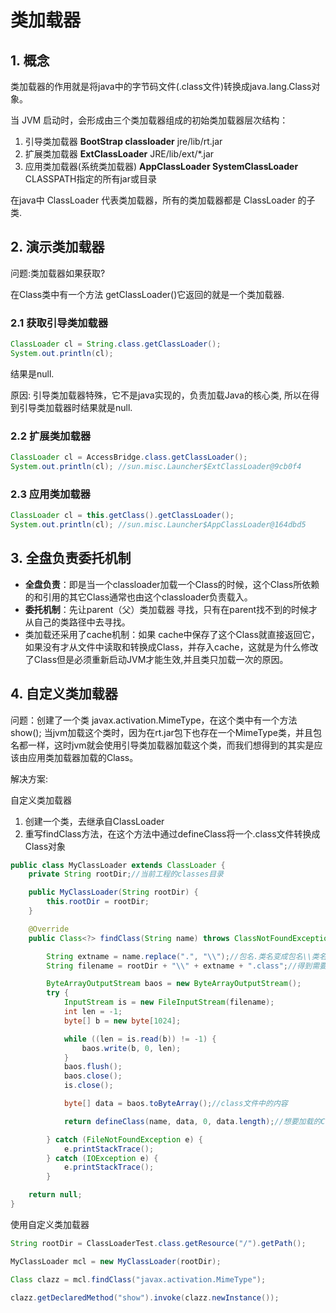 # 类加载器

## 1. 概念

类加载器的作用就是将java中的字节码文件(.class文件)转换成java.lang.Class对象。

当 JVM 启动时，会形成由三个类加载器组成的初始类加载器层次结构：

1. 引导类加载器 **BootStrap classloader**    jre/lib/rt.jar
2. 扩展类加载器  **ExtClassLoader**   JRE/lib/ext/\*.jar
3. 应用类加载器(系统类加载器) **AppClassLoader SystemClassLoader**   CLASSPATH指定的所有jar或目录

在java中 ClassLoader 代表类加载器，所有的类加载器都是 ClassLoader 的子类.

## 2. 演示类加载器

问题:类加载器如果获取?

在Class类中有一个方法 getClassLoader()它返回的就是一个类加载器.

### 2.1 获取引导类加载器

```java
ClassLoader cl = String.class.getClassLoader();
System.out.println(cl);
```

结果是null.

原因: 引导类加载器特殊，它不是java实现的，负责加载Java的核心类, 所以在得到引导类加载器时结果就是null.

### 2.2 扩展类加载器

```java
ClassLoader cl = AccessBridge.class.getClassLoader();
System.out.println(cl); //sun.misc.Launcher$ExtClassLoader@9cb0f4
```

### 2.3 应用类加载器

```java
ClassLoader cl = this.getClass().getClassLoader();
System.out.println(cl); //sun.misc.Launcher$AppClassLoader@164dbd5
```

## 3. 全盘负责委托机制

* **全盘负责**：即是当一个classloader加载一个Class的时候，这个Class所依赖的和引用的其它Class通常也由这个classloader负责载入。
* **委托机制**：先让parent（父）类加载器 寻找，只有在parent找不到的时候才从自己的类路径中去寻找。
* 类加载还采用了cache机制：如果 cache中保存了这个Class就直接返回它，如果没有才从文件中读取和转换成Class，并存入cache，这就是为什么修改了Class但是必须重新启动JVM才能生效,并且类只加载一次的原因。

## 4. 自定义类加载器

问题：创建了一个类 javax.activation.MimeType，在这个类中有一个方法show(); 当jvm加载这个类时，因为在rt.jar包下也存在一个MimeType类，并且包名都一样，这时jvm就会使用引导类加载器加载这个类，而我们想得到的其实是应该由应用类加载器加载的Class。

解决方案:

自定义类加载器

1. 创建一个类，去继承自ClassLoader
2. 重写findClass方法，在这个方法中通过defineClass将一个.class文件转换成Class对象

```java
public class MyClassLoader extends ClassLoader {
    private String rootDir;//当前工程的classes目录

    public MyClassLoader(String rootDir) {
        this.rootDir = rootDir;
    }

    @Override
    public Class<?> findClass(String name) throws ClassNotFoundException {

        String extname = name.replace(".", "\\");//包名.类名变成包名\\类名
        String filename = rootDir + "\\" + extname + ".class";//得到需要加载的类的绝对磁盘路径

        ByteArrayOutputStream baos = new ByteArrayOutputStream();
        try {
            InputStream is = new FileInputStream(filename);
            int len = -1;
            byte[] b = new byte[1024];

            while ((len = is.read(b)) != -1) {
                baos.write(b, 0, len);
            }
            baos.flush();
            baos.close();
            is.close();

            byte[] data = baos.toByteArray();//class文件中的内容

            return defineClass(name, data, 0, data.length);//想要加载的Class

        } catch (FileNotFoundException e) {
            e.printStackTrace();
        } catch (IOException e) {
            e.printStackTrace();
        }

    return null;
}
```

使用自定义类加载器

```java
String rootDir = ClassLoaderTest.class.getResource("/").getPath();

MyClassLoader mcl = new MyClassLoader(rootDir);

Class clazz = mcl.findClass("javax.activation.MimeType");

clazz.getDeclaredMethod("show").invoke(clazz.newInstance());
```

